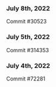 ### July 8th, 2022

Commit #30523

### July 5th, 2022

Commit #314353


### July 4th, 2022

Commit #72281
